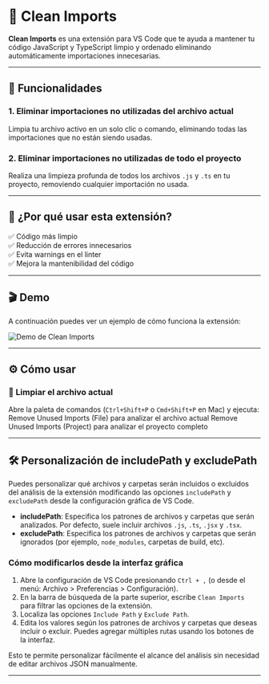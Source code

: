 # 🧹 Clean Imports

**Clean Imports** es una extensión para VS Code que te ayuda a mantener tu código JavaScript y TypeScript limpio y ordenado eliminando automáticamente importaciones innecesarias.

---

## 🚀 Funcionalidades

### 1. Eliminar importaciones no utilizadas del archivo actual
Limpia tu archivo activo en un solo clic o comando, eliminando todas las importaciones que no están siendo usadas.

### 2. Eliminar importaciones no utilizadas de todo el proyecto
Realiza una limpieza profunda de todos los archivos `.js` y `.ts` en tu proyecto, removiendo cualquier importación no usada.

---

## 🧠 ¿Por qué usar esta extensión?

✅ Código más limpio  
✅ Reducción de errores innecesarios  
✅ Evita warnings en el linter  
✅ Mejora la mantenibilidad del código

---

## 🎬 Demo

A continuación puedes ver un ejemplo de cómo funciona la extensión:

![Demo de Clean Imports](https://kknyohzhzbexjimhcwed.supabase.co/storage/v1/object/sign/extension/clean_imports_demo-ezgif.com-video-to-gif-converter.gif?token=eyJraWQiOiJzdG9yYWdlLXVybC1zaWduaW5nLWtleV80ZWNjMjQxMi00NTkzLTQ2ZjEtOTQ1Yy03MGUxM2MzYjI2ZDciLCJhbGciOiJIUzI1NiJ9.eyJ1cmwiOiJleHRlbnNpb24vY2xlYW5faW1wb3J0c19kZW1vLWV6Z2lmLmNvbS12aWRlby10by1naWYtY29udmVydGVyLmdpZiIsImlhdCI6MTc1NTUzMzIxNywiZXhwIjoxNzg3MDY5MjE3fQ.qSDa6SASWCQ4T7hPZ1Ks7IcYXfrJwhjooB3U3a5z6hI)

---

## ⚙️ Cómo usar

### 📄 Limpiar el archivo actual

Abre la paleta de comandos (`Ctrl+Shift+P` o `Cmd+Shift+P` en Mac) y ejecuta:
Remove Unused Imports (File) para analizar el archivo actual
Remove Unused Imports (Project) para analizar el proyecto completo

---

## 🛠️ Personalización de includePath y excludePath

Puedes personalizar qué archivos y carpetas serán incluidos o excluidos del análisis de la extensión modificando las opciones `includePath` y `excludePath` desde la configuración gráfica de VS Code.

- **includePath**: Especifica los patrones de archivos y carpetas que serán analizados. Por defecto, suele incluir archivos `.js`, `.ts`, `.jsx` y `.tsx`.
- **excludePath**: Especifica los patrones de archivos y carpetas que serán ignorados (por ejemplo, `node_modules`, carpetas de build, etc).

### Cómo modificarlos desde la interfaz gráfica

1. Abre la configuración de VS Code presionando `Ctrl + ,` (o desde el menú: Archivo > Preferencias > Configuración).
2. En la barra de búsqueda de la parte superior, escribe `Clean Imports` para filtrar las opciones de la extensión.
3. Localiza las opciones `Include Path` y `Exclude Path`.
4. Edita los valores según los patrones de archivos y carpetas que deseas incluir o excluir. Puedes agregar múltiples rutas usando los botones de la interfaz.

Esto te permite personalizar fácilmente el alcance del análisis sin necesidad de editar archivos JSON manualmente.

---


